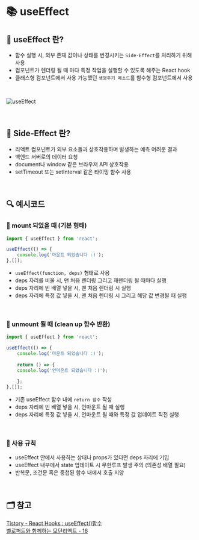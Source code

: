 # 📚 useEffect


## 📖 useEffect 란?
- 함수 실행 시, 외부 존재 값이나 상태를 변경시키는 `Side-Effect`를 처리하기 위해 사용
- 컴포넌트가 렌더링 될 때 마다 특정 작업을 실행할 수 있도록 해주는 React hook
- 클래스형 컴포넌트에서 사용 가능했던 `생명주기 메소드`를 함수형 컴포넌트에서 사용 

</br>

![useEffect](https://blog.kakaocdn.net/dn/J6VPG/btreOs3fnFB/J3PD4pk5vQfiHtSw0BKA51/img.png)

</br>

## 📖 Side-Effect 란?
- 리액트 컴포넌트가 외부 요소들과 상호작용하며 발생하는 예측 어려운 결과
- 백엔드 서버로의 데이터 요청
- document나 window 같은 브라우저 API 상호작용
- setTimeout 또는 setInterval 같은 타이밍 함수 사용

</br>

## 🔍 예시코드
### 📍 mount 되었을 때 (기본 형태)
```js
import { useEffect } from 'react';

useEffect(() => {
	console.log('마운트 되었습니다 :)');
},[]); 
```
- `useEffect(function, deps)` 형태로 사용
- deps 자리를 비울 시, 맨 처음 렌더링 그리고 재렌더링 될 때마다 실행
- deps 자리에 빈 배열 넣을 시, 맨 처음 렌더링 시 실행
- deps 자리에 특정 값 넣을 시, 맨 처음 렌더링 시 그리고 해당 값 변경될 때 실행

</br>

### 📍 unmount 될 때 (clean up 함수 반환)
```js
import { useEffect } from 'react';

useEffect(() => {
	console.log('마운트 되었습니다 :)');
	
	return () => {
	console.log('언마운트 되었습니다 :(');
	
	};
},[]); 
```
- 기존 useEffect 함수 내에 `return 함수` 작성
- deps 자리에 빈 배열 넣을 시, 언마운트 될 때 실행
- deps 자리에 특정 값 넣을 시, 언마운트 될 때와 특정 값 업데이트 직전 실행

</br>

### 📍 사용 규칙

- useEffect 안에서 사용하는 상태나 props가 있다면 deps 자리에 기입
- useEffect 내부에서 state 업데이트 시 무한루프 발생 주의 (의존성 배열 필요)
- 반복문, 조건문 혹은 중첩된 함수 내에서 호출 지양

</br>


## 🗂️ 참고
[Tistory - React Hooks : useEffect()함수](https://xiubindev.tistory.com/100)
</br>
[벨로퍼트와 함께하는 모던리액트 - 16](https://react.vlpt.us/basic/16-useEffect.html)